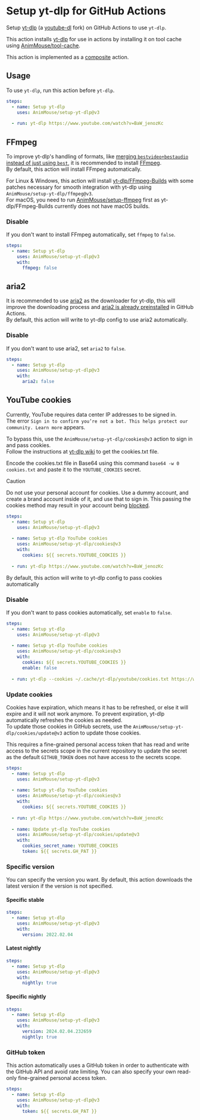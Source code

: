 # Setup yt-dlp for GitHub Actions
Setup [yt-dlp](https://github.com/yt-dlp/yt-dlp) (a [youtube-dl](https://github.com/ytdl-org/youtube-dl) fork) on GitHub Actions to use `yt-dlp`.

This action installs [yt-dlp](https://github.com/yt-dlp/yt-dlp) for use in actions by installing it on tool cache using [AnimMouse/tool-cache](https://github.com/AnimMouse/tool-cache).

This action is implemented as a [composite](https://docs.github.com/en/actions/sharing-automations/creating-actions/creating-a-composite-action) action.

## Usage
To use `yt-dlp`, run this action before `yt-dlp`.

```yaml
steps:
  - name: Setup yt-dlp
    uses: AnimMouse/setup-yt-dlp@v3
    
  - run: yt-dlp https://www.youtube.com/watch?v=BaW_jenozKc
```

## FFmpeg
To improve yt-dlp's handling of formats, like [merging `bestvideo+bestaudio` instead of just using `best`](https://github.com/yt-dlp/yt-dlp/#strongly-recommended), it is recommended to install [FFmpeg](https://ffmpeg.org).\
By default, this action will install FFmpeg automatically.

For Linux & Windows, this action will install [yt-dlp/FFmpeg-Builds](https://github.com/yt-dlp/FFmpeg-Builds) with some patches necessary for smooth integration with yt-dlp using `AnimMouse/setup-yt-dlp/ffmpeg@v3`.\
For macOS, you need to run [AnimMouse/setup-ffmpeg](https://github.com/AnimMouse/setup-ffmpeg) first as yt-dlp/FFmpeg-Builds currently does not have macOS builds.

### Disable
If you don't want to install FFmpeg automatically, set `ffmpeg` to `false`.

```yaml
steps:
  - name: Setup yt-dlp
    uses: AnimMouse/setup-yt-dlp@v3
    with:
      ffmpeg: false
```

## aria2
It is recommended to use [aria2](https://aria2.github.io) as the downloader for yt-dlp, this will improve the downloading process and [aria2 is already preinstalled](https://github.com/actions/runner-images/issues/970) in GitHub Actions.\
By default, this action will write to yt-dlp config to use aria2 automatically.

### Disable
If you don't want to use aria2, set `aria2` to `false`.

```yaml
steps:
  - name: Setup yt-dlp
    uses: AnimMouse/setup-yt-dlp@v3
    with:
      aria2: false
```

## YouTube cookies
Currently, YouTube requires data center IP addresses to be signed in.\
The error `Sign in to confirm you’re not a bot. This helps protect our community. Learn more` appears.

To bypass this, use the `AnimMouse/setup-yt-dlp/cookies@v3` action to sign in and pass cookies.\
Follow the instructions at [yt-dlp wiki](https://github.com/yt-dlp/yt-dlp/wiki/Extractors#exporting-youtube-cookies) to get the cookies.txt file.

Encode the cookies.txt file in Base64 using this command `base64 -w 0 cookies.txt` and paste it to the `YOUTUBE_COOKIES` secret.

> [!CAUTION]
> Do not use your personal account for cookies. Use a dummy account, and create a brand account inside of it, and use that to sign in. This passing the cookies method may result in your account being [blocked](https://github.com/yt-dlp/yt-dlp/issues/10085).

```yaml
steps:
  - name: Setup yt-dlp
    uses: AnimMouse/setup-yt-dlp@v3
    
  - name: Setup yt-dlp YouTube cookies
    uses: AnimMouse/setup-yt-dlp/cookies@v3
    with:
      cookies: ${{ secrets.YOUTUBE_COOKIES }}
      
  - run: yt-dlp https://www.youtube.com/watch?v=BaW_jenozKc
```

By default, this action will write to yt-dlp config to pass cookies automatically

### Disable
If you don't want to pass cookies automatically, set `enable` to `false`.

```yaml
steps:
  - name: Setup yt-dlp
    uses: AnimMouse/setup-yt-dlp@v3
    
  - name: Setup yt-dlp YouTube cookies
    uses: AnimMouse/setup-yt-dlp/cookies@v3
    with:
      cookies: ${{ secrets.YOUTUBE_COOKIES }}
      enable: false
      
  - run: yt-dlp --cookies ~/.cache/yt-dlp/youtube/cookies.txt https://www.youtube.com/watch?v=BaW_jenozKc
```

### Update cookies
Cookies have expiration, which means it has to be refreshed, or else it will expire and it will not work anymore. To prevent expiration, yt-dlp automatically refreshes the cookies as needed.\
To update those cookies in GitHub secrets, use the `AnimMouse/setup-yt-dlp/cookies/update@v3` action to update those cookies.

This requires a fine-grained personal access token that has read and write access to the secrets scope in the current repository to update the secret as the default `GITHUB_TOKEN` does not have access to the secrets scope.

```yaml
steps:
  - name: Setup yt-dlp
    uses: AnimMouse/setup-yt-dlp@v3
    
  - name: Setup yt-dlp YouTube cookies
    uses: AnimMouse/setup-yt-dlp/cookies@v3
    with:
      cookies: ${{ secrets.YOUTUBE_COOKIES }}
      
  - run: yt-dlp https://www.youtube.com/watch?v=BaW_jenozKc
    
  - name: Update yt-dlp YouTube cookies
    uses: AnimMouse/setup-yt-dlp/cookies/update@v3
    with:
      cookies_secret_name: YOUTUBE_COOKIES
      token: ${{ secrets.GH_PAT }}
```

### Specific version
You can specify the version you want. By default, this action downloads the latest version if the version is not specified.

#### Specific stable
```yaml
steps:
  - name: Setup yt-dlp
    uses: AnimMouse/setup-yt-dlp@v3
    with:
      version: 2022.02.04
```

#### Latest nightly
```yaml
steps:
  - name: Setup yt-dlp
    uses: AnimMouse/setup-yt-dlp@v3
    with:
      nightly: true
```

#### Specific nightly
```yaml
steps:
  - name: Setup yt-dlp
    uses: AnimMouse/setup-yt-dlp@v3
    with:
      version: 2024.02.04.232659
      nightly: true
```

### GitHub token
This action automatically uses a GitHub token in order to authenticate with the GitHub API and avoid rate limiting. You can also specify your own read-only fine-grained personal access token.

```yaml
steps:
  - name: Setup yt-dlp
    uses: AnimMouse/setup-yt-dlp@v3
    with:
      token: ${{ secrets.GH_PAT }}
```